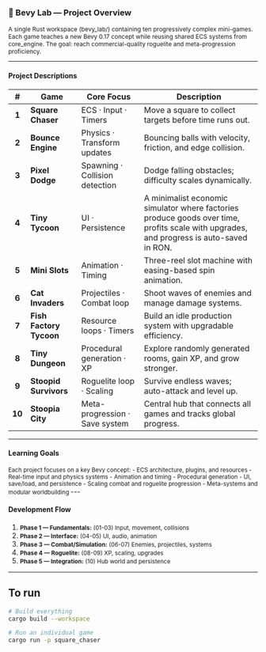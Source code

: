 ### 🦀 Bevy Lab — Project Overview

<span style="font-size: 12px;">
A single Rust workspace (bevy_lab/) containing ten progressively complex mini-games.
Each game teaches a new Bevy 0.17 concept while reusing shared ECS systems from core_engine.
The goal: reach commercial-quality roguelite and meta-progression proficiency.

---
</span>

#### Project Descriptions
<span style="font-size: 12px;">

| # | Game | Core Focus | Description |
|:-:|------|-------------|--------------|
| **1** | **Square Chaser** | ECS · Input · Timers | Move a square to collect targets before time runs out. |
| **2** | **Bounce Engine** | Physics · Transform updates | Bouncing balls with velocity, friction, and edge collision. |
| **3** | **Pixel Dodge** | Spawning · Collision detection | Dodge falling obstacles; difficulty scales dynamically. |
| **4** | **Tiny Tycoon** | UI · Persistence | A minimalist economic simulator where factories produce goods over time, profits scale with upgrades, and progress is auto-saved in RON. |
| **5** | **Mini Slots** | Animation · Timing | Three-reel slot machine with easing-based spin animation. |
| **6** | **Cat Invaders** | Projectiles · Combat loop | Shoot waves of enemies and manage damage systems. |
| **7** | **Fish Factory Tycoon** | Resource loops · Timers | Build an idle production system with upgradable efficiency. |
| **8** | **Tiny Dungeon** | Procedural generation · XP | Explore randomly generated rooms, gain XP, and grow stronger. |
| **9** | **Stoopid Survivors** | Roguelite loop · Scaling | Survive endless waves; auto-attack and level up. |
| **10** | **Stoopia City** | Meta-progression · Save system | Central hub that connects all games and tracks global progress. |

---
</span>


#### Learning Goals

<small>
Each project focuses on a key Bevy concept:
- ECS architecture, plugins, and resources  
- Real-time input and physics systems  
- Animation and timing  
- Procedural generation  
- UI, save/load, and persistence  
- Scaling combat and roguelite progression  
- Meta-systems and modular worldbuilding  
</small>
---

#### Development Flow

1. <small>**Phase 1 — Fundamentals:** (01-03) Input, movement, collisions</small>
2. <small>**Phase 2 — Interface:** (04-05) UI, audio, animation</small>
3. <small>**Phase 3 — Combat/Simulation:** (06-07) Enemies, projectiles, systems</small>
4. <small>**Phase 4 — Roguelite:** (08-09) XP, scaling, upgrades</small>
5. <small>**Phase 5 — Integration:** (10) Hub world and persistence</small>  

---

## To run

```bash
# Build everything
cargo build --workspace

# Run an individual game
cargo run -p square_chaser
```